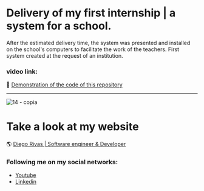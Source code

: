 # Delivery of my first internship | a system for a school.
After the estimated delivery time, the system was presented and installed on the school's computers to facilitate the work of the teachers. First system created at the request of an institution.



### video link: 

:floppy_disk: [Demonstration of the code of this repository](https://www.youtube.com/watch?v=FKDVoJSaxHw)
                
----

![14 - copia](https://github.com/DiegoRivasDev/Delivery-of-my-first-internship--a-system-for-a-school./assets/149741364/ad8b8b2c-204c-45bc-ae7e-beb388fbd654)


# Take a look at my website
 :earth_americas: [Diego Rivas | Software engineer & Developer](https://diegorivasdev.github.io)


### Following me on my social networks: 

- [Youtube](https://www.youtube.com/channel/UCCa6-Hn7aaMg6Oy1q8r6-Fg)
- [Linkedin](https://www.linkedin.com/in/diego-rivas-96215129a/)
